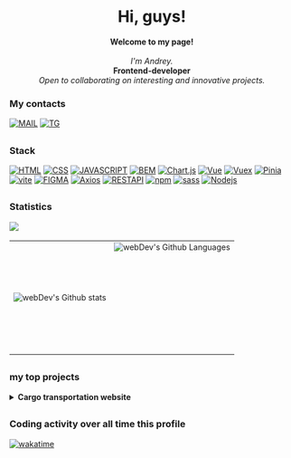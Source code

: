 <h1 align="center">Hi, guys! </h1>
<p align="center">
    <b>Welcome to my page!</b><br><br>
    <i>
        I'm Andrey.<br></i>
        <b>Frontend-developer</b><br>
        <i>Open to collaborating on interesting and innovative projects.<br>
    </i>
</p>

### My contacts
 [![MAIL](https://img.shields.io/badge/Mail-a8surd324%40yandex.ru-35495E?style=for-the-badge)](a8surd324@yandex.ru)
 [![TG](https://img.shields.io/badge/Telegram-%40Shumakov__epta-35495E?style=for-the-badge&logo=telegram)](https://t.me/shumakov_epta)
## 

### Stack
 [![HTML](https://img.shields.io/badge/HTML-35495E?style=for-the-badge&logo=html5)](https://github.com/Unreasonable324)
 [![CSS](https://img.shields.io/badge/CSS-35495E?style=for-the-badge&logo=css3)](https://github.com/Unreasonable324)
 [![JAVASCRIPT](https://img.shields.io/badge/Java_Script-35495E?style=for-the-badge&logo=javascript)](https://github.com/Unreasonable324)
 [![BEM](https://img.shields.io/badge/BEM-35495E?style=for-the-badge&logo=bem)](https://github.com/Unreasonable324)
 [![Chart.js](https://img.shields.io/badge/Chart.js-35495E?style=for-the-badge&logo=Chart.js)](https://github.com/Unreasonable324)
 [![Vue](https://img.shields.io/badge/Vue.js-35495E?style=for-the-badge&logo=vuedotjs)](https://github.com/Unreasonable324)
 [![Vuex](https://img.shields.io/badge/Vuex-35495E?style=for-the-badge&logo=vuedotjs)](https://github.com/Unreasonable324)
 [![Pinia](https://img.shields.io/badge/Pinia-35495E?style=for-the-badge)](https://github.com/Unreasonable324)
 [![vite](https://img.shields.io/badge/vite-35495E?style=for-the-badge&logo=vite)](https://github.com/Unreasonable324)
 [![FIGMA](https://img.shields.io/badge/Figma-35495E?style=for-the-badge&logo=figma)](https://github.com/Unreasonable324)
 [![Axios](https://img.shields.io/badge/Axios-35495E?style=for-the-badge&logo=Axios)](https://github.com/Unreasonable324)
 [![RESTAPI](https://img.shields.io/badge/REST_API-35495E?style=for-the-badge)](https://github.com/Unreasonable324)
 [![npm](https://img.shields.io/badge/npm-35495E?style=for-the-badge&logo=npm)](https://github.com/Unreasonable324)
 [![sass](https://img.shields.io/badge/sass-35495E?style=for-the-badge&logo=sass)](https://github.com/Unreasonable324)
 [![Nodejs](https://img.shields.io/badge/Node.js-35495E?style=for-the-badge&logo=Nodedotjs)](https://github.com/Unreasonable324)
  <!-- [![Python](https://img.shields.io/badge/Python-35495E?style=for-the-badge&logo=Python)](https://github.com/Unreasonable324)
  [![Django](https://img.shields.io/badge/Django-35495E?style=for-the-badge&logo=Django)](https://github.com/Unreasonable324)
  [![PostgreSQL](https://img.shields.io/badge/PostgreSQL-35495E?style=for-the-badge&logo=PostgreSQL)](https://github.com/Unreasonable324)
  [![Redis](https://img.shields.io/badge/Redis-35495E?style=for-the-badge&logo=Redis)](https://github.com/Unreasonable324) -->
 ##
 

 
 ### Statistics

  <a href="https://github.com/Unreasonable324">
    <img src="http://github-profile-summary-cards.vercel.app/api/cards/profile-details?username=Unreasonable324&theme=github_dark" />
  </a>
  
<table>
  <tr>
    <td>
      <img align="left" src="https://streak-stats.demolab.com?user=Unreasonable324&theme=github-dark-blue&hide_border=false&mode=weekly&card_width=300&hide_current_streak=true" alt="webDev's Github stats" />
    </td>
    <td>
      <img height="195px" align="right" alt="webDev's Github Languages" src="https://github-readme-stats.vercel.app/api/top-langs/?username=Unreasonable324&\size_weight=1\&layout=compact&hide_progress=true\&hide=php,scss,scss\&theme=github_dark" />
    </td>
  </tr>
</table>

  ##

  ### my top projects

<details>
<summary><b>Сargo transportation website</b></summary>
Large-scale multi-page website.
Dynamic routing, news feed, application processing, calculators for calculating the application price, feedback.

##
<table>
  <tr>
    <td>
      <img src="./assets/cargo/1.jpg" width="100%" />
    </td>
    <td>
      <img src="./assets/cargo/2.jpg" width="100%" />
    </td>
  </tr>
  <tr>
    <td>
      <img src="./assets/cargo/3.jpg" width="100%" />
    </td>
    <td>
      <img src="./assets/cargo/4.jpg" width="100%" />
    </td>
  </tr>
</table>

<a href="https://wakatime.com/badge/user/82b4e55b-b819-435e-9beb-0ebadd36dc23/project/cba5c192-03dd-4b8c-aea5-7bc393ded9e2"><img src="https://wakatime.com/badge/user/82b4e55b-b819-435e-9beb-0ebadd36dc23/project/cba5c192-03dd-4b8c-aea5-7bc393ded9e2.svg?style=for-the-badge" alt="wakatime"></a>
</details>





##






### Coding activity over all time this profile

[![wakatime](https://wakatime.com/badge/user/82b4e55b-b819-435e-9beb-0ebadd36dc23.svg?style=for-the-badge)](https://wakatime.com/@82b4e55b-b819-435e-9beb-0ebadd36dc23)
##





<!-- https://shields.io/
https://github.com/simple-icons/simple-icons/blob/master/slugs.md
https://github.com/Ileriayo/markdown-badges
https://github.com/vn7n24fzkq/github-profile-summary-cards -->
